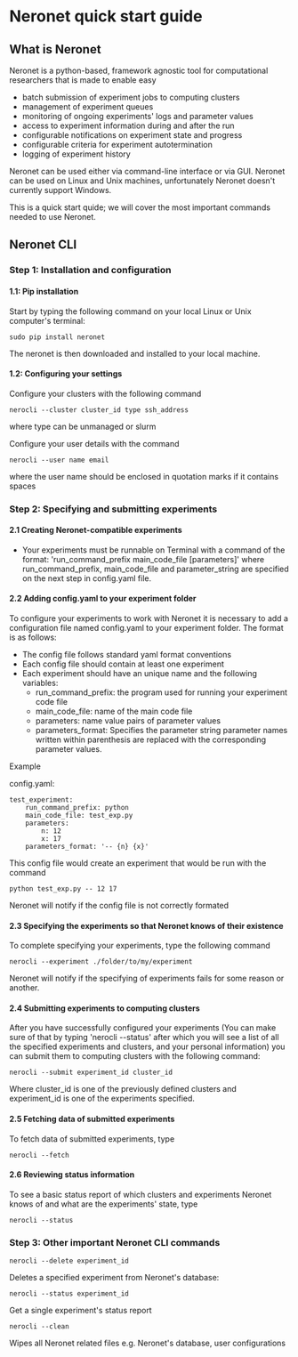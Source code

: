 # Neronet quick start guide

## What is Neronet

Neronet is a python-based, framework agnostic tool for computational researchers 
that is made to enable easy

- batch submission of experiment jobs to computing clusters
- management of experiment queues
- monitoring of ongoing experiments' logs and parameter values
- access to experiment information during and after the run
- configurable notifications on experiment state and progress
- configurable criteria for experiment autotermination
- logging of experiment history

Neronet can be used either via command-line interface or via GUI. Neronet can be 
used on Linux and Unix machines, unfortunately Neronet doesn't currently support 
Windows.

This is a quick start quide; we will cover the most important commands needed to use Neronet.

## Neronet CLI

### Step 1: Installation and configuration

#### 1.1: Pip installation

Start by typing the following command on your local Linux or Unix computer's 
terminal:

```
sudo pip install neronet
```

The neronet is then downloaded and installed to your local machine.

#### 1.2: Configuring your settings

Configure your clusters with the following command
```
nerocli --cluster cluster_id type ssh_address
```
where type can be unmanaged or slurm

Configure your user details with the command
```
nerocli --user name email
```
where the user name should be enclosed in quotation marks if it contains
spaces

### Step 2: Specifying and submitting experiments

#### 2.1 Creating Neronet-compatible experiments

- Your experiments must be runnable on Terminal with a command of the format:
  'run_command_prefix main_code_file [parameters]' where run_command_prefix, 
  main_code_file and parameter_string are specified on the next step in config.yaml
  file.

#### 2.2 Adding config.yaml to your experiment folder

To configure your experiments to work with Neronet it is necessary to add 
a configuration file named config.yaml to your experiment folder. The format is
as follows:

- The config file follows standard yaml format conventions
- Each config file should contain at least one experiment
- Each experiment should have an unique name and the following variables:
    - run_command_prefix: the program used for running your experiment code
      file
    - main_code_file: name of the main code file
    - parameters: name value pairs of parameter values
    - parameters_format: Specifies the parameter string parameter names written 
      within parenthesis are replaced with the corresponding parameter values.

Example

config.yaml:
```
test_experiment:
    run_command_prefix: python
    main_code_file: test_exp.py
    parameters:
        n: 12
        x: 17
    parameters_format: '-- {n} {x}'
```

This config file would create an experiment that would be run with the command
```
python test_exp.py -- 12 17
```

Neronet will notify if the config file is not correctly formated

#### 2.3 Specifying the experiments so that Neronet knows of their existence

To complete specifying your experiments, type the following command

```
nerocli --experiment ./folder/to/my/experiment
```

Neronet will notify if the specifying of experiments fails for some reason or
another.

#### 2.4 Submitting experiments to computing clusters

After you have successfully configured your experiments (You can make sure of
that by typing 'nerocli --status' after which you will see a list of all the
specified experiments and clusters, and your personal information) you can submit
them to computing clusters with the following command:

```
nerocli --submit experiment_id cluster_id
```

Where cluster_id is one of the previously defined clusters and experiment_id 
is one of the experiments specified.

#### 2.5 Fetching data of submitted experiments

To fetch data of submitted experiments, type
```
nerocli --fetch
```

#### 2.6 Reviewing status information

To see a basic status report of which clusters and experiments Neronet knows of
and what are the experiments' state, type
```
nerocli --status
```

### Step 3: Other important Neronet CLI commands

```
nerocli --delete experiment_id
```
Deletes a specified experiment from Neronet's database:

```
nerocli --status experiment_id
```
Get a single experiment's status report

```
nerocli --clean
```

Wipes all Neronet related files e.g. Neronet's database, user configurations
